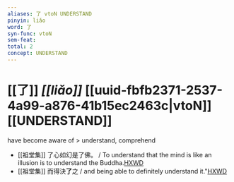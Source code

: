 ```yaml
---
aliases: 了 vtoN UNDERSTAND
pinyin: liǎo
word: 了
syn-func: vtoN
sem-feat: 
total: 2
concept: UNDERSTAND 
---
```

# [[了]] *[[liǎo]]*  [[uuid-fbfb2371-2537-4a99-a876-41b15ec2463c|vtoN]] [[UNDERSTAND]]
have become aware of > understand, comprehend
 - [[祖堂集]] 了心如幻是了佛。 / To understand that the mind is like an illusion is to understand the Buddha.[HXWD](https://hxwd.org/textview.html?location=KR6q0002_Yan_001-1008a.27)
 - [[祖堂集]] 而得決**了**之 / and being able to definitely understand it."[HXWD](https://hxwd.org/textview.html?location=KR6q0002_Yan_001-1034a.47)
